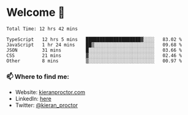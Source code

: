 # Welcome 🦘

<!--START_SECTION:waka-->

```text
Total Time: 12 hrs 42 mins

TypeScript   12 hrs 5 mins   ████████████████████▓░░░░   83.02 %
JavaScript   1 hr 24 mins    ██▒░░░░░░░░░░░░░░░░░░░░░░   09.68 %
JSON         31 mins         █░░░░░░░░░░░░░░░░░░░░░░░░   03.66 %
CSS          21 mins         ▓░░░░░░░░░░░░░░░░░░░░░░░░   02.46 %
Other        8 mins          ▒░░░░░░░░░░░░░░░░░░░░░░░░   00.97 %
```

<!--END_SECTION:waka-->

### 📫 Where to find me:

-   Website: [kieranproctor.com](https://kieranproctor.com/)
-   LinkedIn: [here](https://www.linkedin.com/in/kieran-proctor-086b5a159/)
-   Twitter: [@kieran_proctor](https://twitter.com/kieran_proctor)
